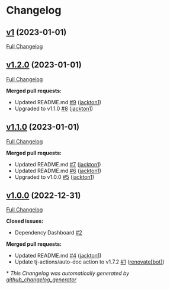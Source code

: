 # Changelog

## [v1](https://github.com/tj-actions/docker-run-action/tree/v1) (2023-01-01)

[Full Changelog](https://github.com/tj-actions/docker-run-action/compare/v1.2.0...v1)

## [v1.2.0](https://github.com/tj-actions/docker-run-action/tree/v1.2.0) (2023-01-01)

[Full Changelog](https://github.com/tj-actions/docker-run-action/compare/v1.1.0...v1.2.0)

**Merged pull requests:**

- Updated README.md [\#9](https://github.com/tj-actions/docker-run-action/pull/9) ([jackton1](https://github.com/jackton1))
- Upgraded to v1.1.0 [\#8](https://github.com/tj-actions/docker-run-action/pull/8) ([jackton1](https://github.com/jackton1))

## [v1.1.0](https://github.com/tj-actions/docker-run-action/tree/v1.1.0) (2023-01-01)

[Full Changelog](https://github.com/tj-actions/docker-run-action/compare/v1.0.0...v1.1.0)

**Merged pull requests:**

- Updated README.md [\#7](https://github.com/tj-actions/docker-run-action/pull/7) ([jackton1](https://github.com/jackton1))
- Updated README.md [\#6](https://github.com/tj-actions/docker-run-action/pull/6) ([jackton1](https://github.com/jackton1))
- Upgraded to v1.0.0 [\#5](https://github.com/tj-actions/docker-run-action/pull/5) ([jackton1](https://github.com/jackton1))

## [v1.0.0](https://github.com/tj-actions/docker-run-action/tree/v1.0.0) (2022-12-31)

[Full Changelog](https://github.com/tj-actions/docker-run-action/compare/53d31446cb69b5c33408326ea3d45854b17f487c...v1.0.0)

**Closed issues:**

- Dependency Dashboard [\#2](https://github.com/tj-actions/docker-run-action/issues/2)

**Merged pull requests:**

- Updated README.md [\#4](https://github.com/tj-actions/docker-run-action/pull/4) ([jackton1](https://github.com/jackton1))
- Update tj-actions/auto-doc action to v1.7.2 [\#1](https://github.com/tj-actions/docker-run-action/pull/1) ([renovate[bot]](https://github.com/apps/renovate))



\* *This Changelog was automatically generated by [github_changelog_generator](https://github.com/github-changelog-generator/github-changelog-generator)*
